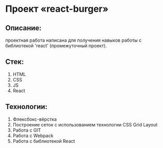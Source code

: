 # Проект «react-burger»

## Описание:
проектная работа написана для получения навыков работы с библиотекой 'react' (промежуточный проект).

## Стек:
1) HTML
2) CSS
3) JS
4) React

## Технологии:
1) Флексбокс-вёрстка
2) Построение сеток с использованием технологии CSS Grid Layout
3) Работа с GIT
4) Работа с Webpack
5) Работа с библиотекой React
